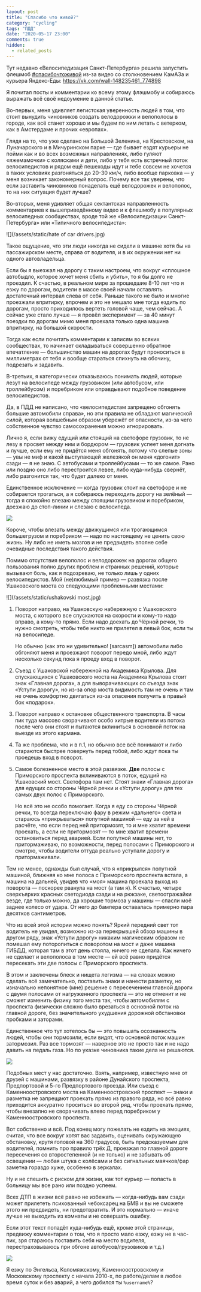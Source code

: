 ```yaml
---
layout: post
title: "Спасибо что живой?"
category: "cycling"
tags: "ПДД"
date: "2020-05-17 23:00"
comments: true
hidden:
  - related_posts
---
```


Тут недавно «Велосипедизация Санкт-Петербурга» решила запустить флешмоб
[\#спасибочтоживой](https://vk.com/feed?q=%23%D1%81%D0%BF%D0%B0%D1%81%D0%B8%D0%B1%D0%BE%D1%87%D1%82%D0%BE%D0%B6%D0%B8%D0%B2%D0%BE%D0%B9&section=search)
из-за видео со столкновением КамАЗа и курьера Яндекс-Еды:
<https://vk.com/wall-148235461_774898>

<div id="vk_post_-148235461_774898"></div>
<script type="text/javascript" src="https://vk.com/js/api/openapi.js?168"></script>
<script type="text/javascript">
  (function() {
    VK.Widgets.Post("vk_post_-148235461_774898", -148235461, 774898, 'JtUqGXYPdUwlCnPXePB9_tcqz8pH');
  }());
</script>

Я почитал посты и комментарии ко всему этому флэшмобу и собираюсь
выражать всё своё недоумение в данной статье.

Во-первых, меня удивляет легистская уверенность людей в том, что стоит
вынудить чиновников создать велодорожки и велополосы в городе, как всё
станет хорошо и мы будем по ним летать с ветерком, как в Амстердаме и
прочих «европах».

Глядя на то, что уже сделано на Большой Зеленина, на Крестовском, на
Луначарского и в Мичуринском парке — где бывает ездят курьеры не пойми
как и во всех возможных направлениях, либо гуляют «яжемамочки» с
колясками и дети, либо у тебя есть встречный поток велосипедистов и
рядом ещё пешеходы идут и тебе совсем не хочется в таких условиях
разгоняться до 20-30 км/ч, либо вообще парковка — у меня возникает
закономерный вопрос. Почему все так уверены, что если заставить
чиновников понаделать ещё велодорожек и велополос, то на них ситуация
будет лучше?

Во-вторых, меня удивляет общая сектантская направленность комментариев к
вышеприведённому видео и к флешмобу в популярных велосипедных
сообществах, вроде той же «Велосипедизации Санкт-Петербурга» или
«Типичного велосипедиста»:

![](/assets/static/hate of car drivers.jpg)

Такое ощущение, что эти люди никогда не сидели в машине хотя бы на
пассажирском месте, справа от водителя, и в их окружении нет ни одного
автовладельца.

Если бы я выезжал на дорогу с таким настроем, что вокруг «сплошное
автобыдло, которое хочет меня сбить и убить», то я бы долго не проездил.
К счастью, в реальном мире за прошедшие 8-10 лет что я езжу по дорогам,
водители в массе своей начали оставлять достаточный интервал слева от
себя. Раньше такого не было и многие проезжали впритирку, впрочем и это
не мешало мне тогда ездить по дорогам, просто приходилось вертеть
головой чаще, чем сейчас. А сейчас уже стало лучше — я провёл
эксперимент — за 40 минут поездки по дорогам мимо меня проехала только
одна машина впритирку, на большой скорости.

Тогда как если почитать комментарии к записям во всяких сообществах, то
начинает складываться совершенно обратное впечатление — большинство
машин на дорогах будут проноситься в миллиметрах от тебя и вообще
стараться спихнуть на обочину, подрезать и задавить.

В-третьих, я категорически отказываюсь понимать людей, которые лезут на
велосипеде между грузовиком (или автобусом, или троллейбусом) и
поребриком или оправдывают подобное поведение велосипедистов.

Да, в ПДД не написано, что «велосипедистам запрещено обгонять большие
автомобили справа», но эти правила не обладают магической силой, которая
волшебным образом убережёт от опасности, из-за чего собственное чувство
самосохранения можно игнорировать.

Лично я, если вижу едущий или стоящий на светофоре грузовик, то не лезу
в просвет между ним и бордюром — грузовик успеет меня догнать и лучше,
если ему не придётся меня обгонять, потому что слепые зоны — увы не миф
и какой выступающей железякой он меня «догонит» сзади — я не знаю. С
автобусами и троллейбусами — то же самое. Рано или поздно оно либо
перестроится левее, либо куда-нибудь свернёт, либо разгонится так, что
будет далеко от меня.

Единственное исключение — когда грузовик стоит на светофоре и не
собирается трогаться, а я собираюсь переходить дорогу на зелёный — тогда
я спокойно влезаю между стоящим грузовиком и поребриком, доезжаю до
стоп-линии и слезаю с велосипеда.

![](/assets/static/truck.gif)

Короче, чтобы влезать между движущимся или трогающимся большегрузом и
поребриком — надо по настоящему не ценить свою жизнь. Ну либо не иметь
мозгов и не предвидеть вполне себе очевидные последствия такого
действия.

Помимо отсутствия велополос и велодорожек на дорогах общего пользования
полно других проблем и странных решений, которые вызывают боль, как я
подозреваю, не только лишь у одних велосипедистов. Мой (не)любимый
пример — развязка после Ушаковского моста со следующими проблемными
местами:

![](/assets/static/ushakovski most.jpg)

1.  Поворот направо, на Ушаковскую набережную с Ушаковского моста, с
    которого все спускаются на скорости и кому-то надо вправо, а кому-то
    прямо. Если надо доехать до Чёрной речки, то нужно смотреть, чтобы
    тебе никто не прилетел в левый бок, если ты на велосипеде.

    Но обычно (как это ни удивительно! \[sarcasm\]) автомобили либо
    обгоняют меня и проезжают поворот передо мной, либо ждут несколько
    секунд пока я проеду вход в поворот.

2.  Съезд с Ушаковской набережной на Академика Крылова. Для спускающихся
    с Ушаковского моста на Академика Крылова стоит знак «Главная
    дорога», а для выворачивающих со съезда знак «Уступи дорогу», но
    из-за опор моста видимость там не очень и там не очень комфортно
    двигаться из-за опасения получить в правый бок «подарок».

3.  Поворот направо к остановке общественного транспорта. В часы пик
    туда массово сворачивают особо хитрые водители из потока после чего
    они стоят и пытаются вклиниться в основной поток на выезде из этого
    кармана.

4.  Та же проблема, что и в п.1, но обычно все всё понимают и либо
    стараются быстрее повернуть перед тобой, либо ждут пока ты проедешь
    вход в поворот.

5.  Самое болезненное место в этой развязке. **Две** полосы с
    Приморского проспекта вклиниваются в поток, едущий на Ушаковский
    мост. Светофора там нет. Стоят знаки «Главная дорога» для едущих со
    стороны Чёрной речки и «Уступи дорогу» для тех самых двух полос с
    Приморского.

    Но всё это не особо помогает. Когда я еду со стороны Чёрной речки,
    то всегда переключаю фару в режим «дальнего» света и стараюсь
    «прикрываться» попутной машиной — еду за ней в расчёте, что если
    перед ней притормозят, то и мне хватит времени проехать, а если не
    притормозят — то мне хватит времени остановиться перед аварией. Если
    попутной машины нет, то притормаживаю, по возможности, перед
    полосами с Приморского и смотрю, чтобы водители оттуда реально
    уступали дорогу и притормаживали.

Тем не менее, однажды был случай, что я «прикрылся» попутной машиной,
ближняя ко мне полоса с Приморского проспекта встала, а машина на
дальней, увидев что «моя» машина проехала выход из поворота — поскорее
рванула на мост (а там я). К счастью, четыре сверхъярких красных
светодиода сзади и на рюкзаке, светоотражайки везде, где только можно,
да хорошие тормоза у машины — спасли моё заднее колесо от удара. От него
до бампера оставалась примерно пара десятков сантиметров.

Что из всей этой истории можно понять? Яркий передний свет тот водитель
не увидел, возможно из-за перекрывшей обзор машины в другом ряду, знак
«Уступи дорогу» никаким магическим образом не помешал ему поторопиться с
поворотом на мост и даже машина ГИБДД, которая там в этот день стояла,
ничего не сделала. Как ничего не сделает и велополоса в том месте — ей
всё равно придётся пересекать эти две полосы с Приморского проспекта.

В этом и заключены блеск и нищета легизма — на словах можно сделать всё
замечательно, поставить знаки и нанести разметку, но изначально
непонятное (мне) решение с пересечением главной дороги с двумя полосами
от нагруженного проспекта — это не отменит и не сможет изменить физику
того места так, чтобы автомобилям с проспекта физически сложно было
врезаться в основной поток на главной дороге, без значительного
ухудшения дорожной обстановки пробками и заторами.

Единственное что тут хотелось бы — это повышать осознанность людей,
чтобы они тормозили, если видят, что основной поток машин затормозил.
Раз все тормозят — наверное это не просто так и не надо давить на педаль
газа. Но по указке чиновника такие дела не решаются.

![](/assets/static/kamennoostrovskii.jpg)

Подобных мест у нас достаточно. Взять, например, известную мне от друзей
с машинами, развязку в районе Дунайского проспекта, Предпортовой и 5-го
Предпортового проезда. Или съезд с Каменноостровского моста на
Каменноостровский проспект — знаки и разметка не запрещают проехать
прямо из правого ряда, но всё равно приходится аккуратно проситься во
второй ряд, чтобы проехать прямо, чтобы внезапно не сворачивать влево
перед поребриком у Каменноостровского проспекта.

Вот собственно и всё. Под конец могу пожелать не ездить на эмоциях,
считая, что все вокруг хотят вас задавить, оценивать окружающую
обстановку, крутя головой на 360 градусов, быть предсказуемым для
водителей, помнить про правило трёх Д, проезжая по главной дороге
пересечения со второстепенной (и не только) и не забывать об освещении —
любая штука с колёсами и без сигнальных маячков/фар заметна гораздо
хуже, особенно в зеркалах.

Ну и не спешить с риском для жизни, как тот курьер — попасть в больницу
мы все рано или поздно успеем.

Всех ДТП в жизни всё равно не избежать — когда-нибудь вам сзади может
прилететь психованный чебоксарец на БМВ и вы не сможете этого ни
предвидеть, ни предотвратить. И это нормально — иначе лучше не выходить
из комнаты и не совершать ошибку.

Если этот текст попадёт куда-нибудь ещё, кроме этой страницы, предвижу
комментарии о том, что я просто мало езжу, езжу не в час-пик, зря
стараюсь поставить себя на место водителя, перестраховываюсь при обгоне
автобусов/грузовиков и т.д.)

![](/assets/static/trollface.jpg)

Я езжу по Энгельса, Коломяжскому, Каменноостровскому и Московскому
проспекту с начала 2010-х, по работе/делам в любое время суток и без
аварий, а чего добился ты `%username%`?
